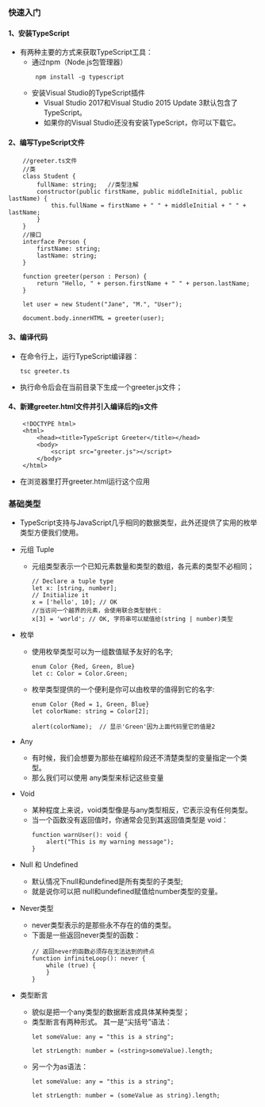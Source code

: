 ### 快速入门
#### 1、安装TypeScript
- 有两种主要的方式来获取TypeScript工具：
  - 通过npm（Node.js包管理器）
    ```
     npm install -g typescript
    ```
  - 安装Visual Studio的TypeScript插件
    - Visual Studio 2017和Visual Studio 2015 Update 3默认包含了TypeScript。
    - 如果你的Visual Studio还没有安装TypeScript，你可以下载它。

#### 2、编写TypeScript文件
```
    //greeter.ts文件
    //类
    class Student {
        fullName: string;   //类型注解
        constructor(public firstName, public middleInitial, public lastName) {
            this.fullName = firstName + " " + middleInitial + " " + lastName;
        }
    }
    //接口
    interface Person {
        firstName: string;
        lastName: string;
    }
    
    function greeter(person : Person) {
        return "Hello, " + person.firstName + " " + person.lastName;
    }
    
    let user = new Student("Jane", "M.", "User");
    
    document.body.innerHTML = greeter(user);
```
#### 3、编译代码
- 在命令行上，运行TypeScript编译器：
    ```
    tsc greeter.ts
    ```
- 执行命令后会在当前目录下生成一个greeter.js文件；

#### 4、新建greeter.html文件并引入编译后的js文件
```
    <!DOCTYPE html>
    <html>
        <head><title>TypeScript Greeter</title></head>
        <body>
            <script src="greeter.js"></script>
        </body>
    </html>
```
- 在浏览器里打开greeter.html运行这个应用

### 基础类型
- TypeScript支持与JavaScript几乎相同的数据类型，此外还提供了实用的枚举类型方便我们使用。 
- 元组 Tuple
  - 元组类型表示一个已知元素数量和类型的数组，各元素的类型不必相同；
    ```
    // Declare a tuple type
    let x: [string, number];
    // Initialize it
    x = ['hello', 10]; // OK
    //当访问一个越界的元素，会使用联合类型替代：
    x[3] = 'world'; // OK, 字符串可以赋值给(string | number)类型
    ```

- 枚举
  - 使用枚举类型可以为一组数值赋予友好的名字;
    ```
    enum Color {Red, Green, Blue}
    let c: Color = Color.Green;
    ```
  - 枚举类型提供的一个便利是你可以由枚举的值得到它的名字:
    ```
    enum Color {Red = 1, Green, Blue}
    let colorName: string = Color[2];
    
    alert(colorName);  // 显示'Green'因为上面代码里它的值是2
    ```
- Any
  - 有时候，我们会想要为那些在编程阶段还不清楚类型的变量指定一个类型。
  - 那么我们可以使用 any类型来标记这些变量

- Void
  - 某种程度上来说，void类型像是与any类型相反，它表示没有任何类型。
  - 当一个函数没有返回值时，你通常会见到其返回值类型是 void：
    ```
    function warnUser(): void {
        alert("This is my warning message");
    }
    ```
- Null 和 Undefined
  - 默认情况下null和undefined是所有类型的子类型;
  - 就是说你可以把 null和undefined赋值给number类型的变量。

- Never类型
  - never类型表示的是那些永不存在的值的类型。
  - 下面是一些返回never类型的函数：
    ```
    // 返回never的函数必须存在无法达到的终点
    function infiniteLoop(): never {
        while (true) {
        }
    }
    ```
- 类型断言
  - 貌似是把一个any类型的数据断言成具体某种类型；
  - 类型断言有两种形式。 其一是“尖括号”语法：
    ```
    let someValue: any = "this is a string";
    
    let strLength: number = (<string>someValue).length;
    ```
  - 另一个为as语法：
    ```
    let someValue: any = "this is a string";
    
    let strLength: number = (someValue as string).length;
    ```
